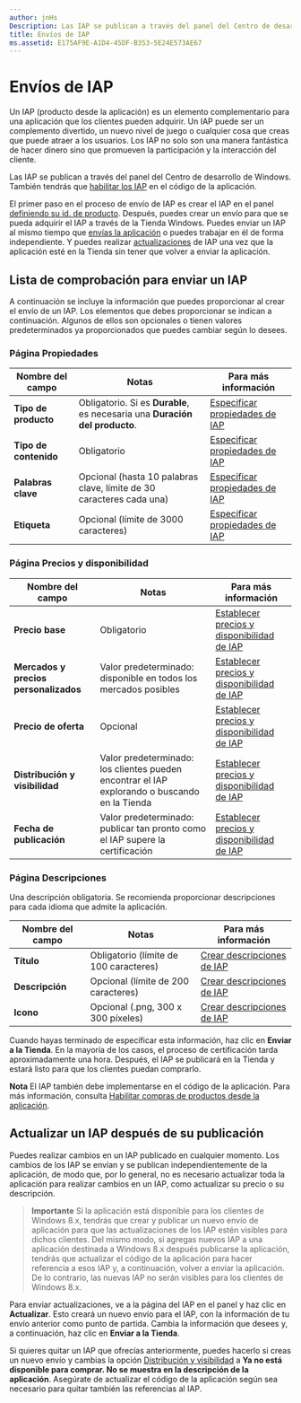 ```yaml
---
author: jnHs
Description: Las IAP se publican a través del panel del Centro de desarrollo de Windows.
title: Envíos de IAP
ms.assetid: E175AF9E-A1D4-45DF-B353-5E24E573AE67
---
```


# Envíos de IAP


Un IAP (producto desde la aplicación) es un elemento complementario para una aplicación que los clientes pueden adquirir. Un IAP puede ser un complemento divertido, un nuevo nivel de juego o cualquier cosa que creas que puede atraer a los usuarios. Los IAP no solo son una manera fantástica de hacer dinero sino que promueven la participación y la interacción del cliente.

Las IAP se publican a través del panel del Centro de desarrollo de Windows. También tendrás que [habilitar los IAP](https://msdn.microsoft.com/library/windows/apps/mt219684) en el código de la aplicación.

El primer paso en el proceso de envío de IAP es crear el IAP en el panel [definiendo su id. de producto](set-your-iap-product-id.md). Después, puedes crear un envío para que se pueda adquirir el IAP a través de la Tienda Windows. Puedes enviar un IAP al mismo tiempo que [envías la aplicación](app-submissions.md) o puedes trabajar en él de forma independiente. Y puedes realizar [actualizaciones](#updating-an-iap-after-submission) de IAP una vez que la aplicación esté en la Tienda sin tener que volver a enviar la aplicación.

## Lista de comprobación para enviar un IAP


A continuación se incluye la información que puedes proporcionar al crear el envío de un IAP. Los elementos que debes proporcionar se indican a continuación. Algunos de ellos son opcionales o tienen valores predeterminados ya proporcionados que puedes cambiar según lo desees.

### Página Propiedades
| Nombre del campo                    | Notas                                       | Para más información                                                             |
|-------------------------------|---------------------------------------------|---------------------------------------------------------------------------|
| **Tipo de producto**              | Obligatorio. Si es **Durable**, es necesaria una **Duración del producto**. | [Especificar propiedades de IAP](enter-iap-properties.md)         |
| **Tipo de contenido**              | Obligatorio                                    | [Especificar propiedades de IAP](enter-iap-properties.md)                           | 
| **Palabras clave**                  | Opcional (hasta 10 palabras clave, límite de 30 caracteres cada una) | [Especificar propiedades de IAP](enter-iap-properties.md)                 |
| **Etiqueta**                       | Opcional (límite de 3000 caracteres)             | [Especificar propiedades de IAP](enter-iap-properties.md)                           |

### Página Precios y disponibilidad 
| Nombre del campo                    | Notas                                       | Para más información                                                             |
|-------------------------------|---------------------------------------------|---------------------------------------------------------------------------|
| **Precio base**                | Obligatorio                                    | [Establecer precios y disponibilidad de IAP](set-iap-pricing-and-availability.md)   |
| **Mercados y precios personalizados** | Valor predeterminado: disponible en todos los mercados posibles | [Establecer precios y disponibilidad de IAP](set-iap-pricing-and-availability.md)   |
| **Precio de oferta**              | Opcional                                    | [Establecer precios y disponibilidad de IAP](set-iap-pricing-and-availability.md)   |
| **Distribución y visibilidad** | Valor predeterminado: los clientes pueden encontrar el IAP explorando o buscando en la Tienda | [Establecer precios y disponibilidad de IAP](set-iap-pricing-and-availability.md) |
| **Fecha de publicación**              | Valor predeterminado: publicar tan pronto como el IAP supere la certificación | [Establecer precios y disponibilidad de IAP](set-iap-pricing-and-availability.md)   |

### Página Descripciones
Una descripción obligatoria. Se recomienda proporcionar descripciones para cada idioma que admite la aplicación.

| Nombre del campo                    | Notas                                       | Para más información       |
|-------------------------------|---------------------------------------------|---------------------|
| **Título**                     | Obligatorio (límite de 100 caracteres)              | [Crear descripciones de IAP](create-iap-descriptions.md)                     |
| **Descripción**               | Opcional (límite de 200 caracteres)              | [Crear descripciones de IAP](create-iap-descriptions.md)                     |
| **Icono**                      | Opcional (.png, 300 x 300 píxeles)             | [Crear descripciones de IAP](create-iap-descriptions.md)                     |

Cuando hayas terminado de especificar esta información, haz clic en **Enviar a la Tienda**. En la mayoría de los casos, el proceso de certificación tarda aproximadamente una hora. Después, el IAP se publicará en la Tienda y estará listo para que los clientes puedan comprarlo.

**Nota**  El IAP también debe implementarse en el código de la aplicación. Para más información, consulta [Habilitar compras de productos desde la aplicación](https://msdn.microsoft.com/library/windows/apps/mt219684).


## Actualizar un IAP después de su publicación


Puedes realizar cambios en un IAP publicado en cualquier momento. Los cambios de los IAP se envían y se publican independientemente de la aplicación, de modo que, por lo general, no es necesario actualizar toda la aplicación para realizar cambios en un IAP, como actualizar su precio o su descripción.

> **Importante**  Si la aplicación está disponible para los clientes de Windows 8.x, tendrás que crear y publicar un nuevo envío de aplicación para que las actualizaciones de los IAP estén visibles para dichos clientes. Del mismo modo, si agregas nuevos IAP a una aplicación destinada a Windows 8.x después publicarse la aplicación, tendrás que actualizar el código de la aplicación para hacer referencia a esos IAP y, a continuación, volver a enviar la aplicación. De lo contrario, las nuevas IAP no serán visibles para los clientes de Windows 8.x.

Para enviar actualizaciones, ve a la página del IAP en el panel y haz clic en **Actualizar**. Esto creará un nuevo envío para el IAP, con la información de tu envío anterior como punto de partida. Cambia la información que desees y, a continuación, haz clic en **Enviar a la Tienda**.

Si quieres quitar un IAP que ofrecías anteriormente, puedes hacerlo si creas un nuevo envío y cambias la opción [Distribución y visibilidad](set-iap-pricing-and-availability.md) a **Ya no está disponible para comprar. No se muestra en la descripción de la aplicación**. Asegúrate de actualizar el código de la aplicación según sea necesario para quitar también las referencias al IAP.



<!--HONumber=May16_HO2-->


